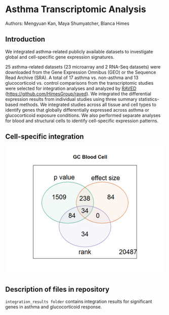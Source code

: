 Asthma Transcriptomic Analysis
======

Authors: Mengyuan Kan, Maya Shumyatcher, Blanca Himes

## Introduction
We integrated asthma-related publicly available datasets to investigate global and cell-specific gene expression signatures.

25 asthma-related datasets (23 microarray and 2 RNA-Seq datasets) were downloaded from the Gene Expression Omnibus (GEO) or the Sequence Read Archive (SRA). A total of 17 asthma vs. non-asthma and 13 glucocorticoid vs. control comparisons from the transcriptomic studies were selected for integration analyses and analyzed by [RAVED](https://github.com/HimesGroup/raved) (https://github.com/HimesGroup/raved). We integrated the differential expression results from individual studies using three summary statistics-based methods. We integrated studies across all tissue and cell types to identify genes that globally differentially expressed across asthma or glucocorticoid exposure conditions. We also performed separate analyses for blood and structural cells to identify cell-specific expression patterns.

## Cell-specific integration
![](<./figs/GC_bloodcell.png>)

## Description of files in repository
`integration_results folder` contains integration results for significant genes in asthma and glucocorticoid response.
